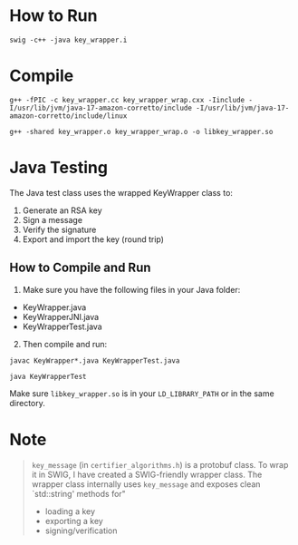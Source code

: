 # How to Run

```
swig -c++ -java key_wrapper.i
```

# Compile

```
g++ -fPIC -c key_wrapper.cc key_wrapper_wrap.cxx -Iinclude -I/usr/lib/jvm/java-17-amazon-corretto/include -I/usr/lib/jvm/java-17-amazon-corretto/include/linux
```
```
g++ -shared key_wrapper.o key_wrapper_wrap.o -o libkey_wrapper.so
```

# Java Testing

The Java test class uses the wrapped KeyWrapper class to:
1. Generate an RSA key
2. Sign a message
3. Verify the signature
4. Export and import the key (round trip)

## How to Compile and Run
1. Make sure you have the following files in your Java folder:
- KeyWrapper.java
- KeyWrapperJNI.java
- KeyWrapperTest.java

2. Then compile and run:

```
javac KeyWrapper*.java KeyWrapperTest.java
```
```
java KeyWrapperTest
```
Make sure `libkey_wrapper.so` is in your `LD_LIBRARY_PATH` or in the same directory.

# Note

> `key_message` (in `certifier_algorithms.h`) is a protobuf class. To wrap it in SWIG, I have created a SWIG-friendly wrapper class.
> The wrapper class internally uses `key_message` and exposes clean `std::string' methods for"
> - loading a key
> - exporting a key
> - signing/verification
